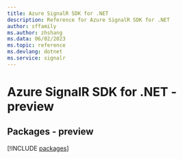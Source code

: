 ```yaml
---
title: Azure SignalR SDK for .NET
description: Reference for Azure SignalR SDK for .NET
author: sffamily
ms.author: zhshang
ms.data: 06/02/2023
ms.topic: reference
ms.devlang: dotnet
ms.service: signalr
---
```

# Azure SignalR SDK for .NET - preview
## Packages - preview
[!INCLUDE [packages](signalr-index.md)]